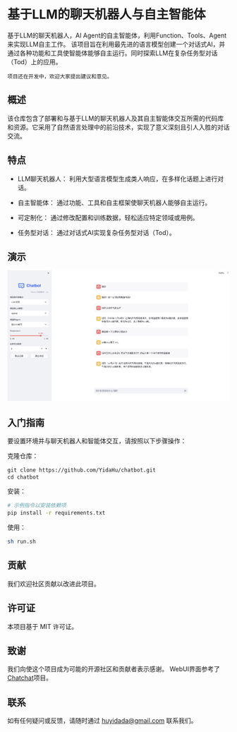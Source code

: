 # 基于LLM的聊天机器人与自主智能体
基于LLM的聊天机器人，AI Agent的自主智能体，利用Function、Tools、Agent来实现LLM自主工作。
该项目旨在利用最先进的语言模型创建一个对话式AI，并通过各种功能和工具使智能体能够自主运行。同时探索LLM在复杂任务型对话（Tod）上的应用。

`项目还在开发中，欢迎大家提出建议和意见。`

## 概述
该仓库包含了部署和与基于LLM的聊天机器人及其自主智能体交互所需的代码库和资源。它采用了自然语言处理中的前沿技术，实现了意义深刻且引人入胜的对话交流。

## 特点
- LLM聊天机器人： 利用大型语言模型生成类人响应，在多样化话题上进行对话。

- 自主智能体： 通过功能、工具和自主框架使聊天机器人能够自主运行。
- 可定制化： 通过修改配置和训练数据，轻松适应特定领域或用例。
- 任务型对话： 通过对话式AI实现复杂任务型对话（Tod）。

## 演示

![demo](img/demo.jpg)

## 入门指南
要设置环境并与聊天机器人和智能体交互，请按照以下步骤操作：

克隆仓库：

```
git clone https://github.com/YidaHu/chatbot.git
cd chatbot
```

安装：

```bash
# 示例指令以安装依赖项
pip install -r requirements.txt
```
使用：

```bash
sh run.sh
```

## 贡献
我们欢迎社区贡献以改进此项目。

## 许可证
本项目基于 MIT 许可证。

## 致谢
我们向使这个项目成为可能的开源社区和贡献者表示感谢。
WebUI界面参考了[Chatchat](https://github.com/chatchat-space/Langchain-Chatchat)项目。

## 联系
如有任何疑问或反馈，请随时通过 huyidada@gmail.com 联系我们。